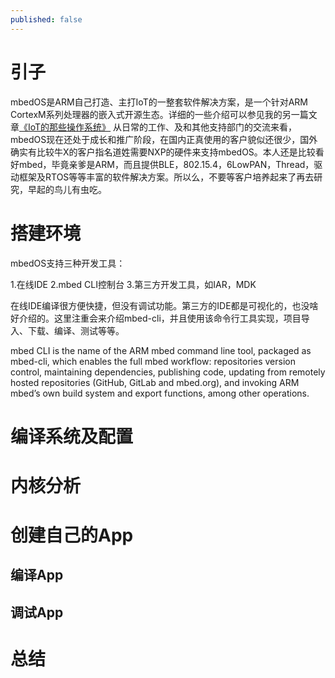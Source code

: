 ```yaml
---
published: false
---
```

# 引子 #

mbedOS是ARM自己打造、主打IoT的一整套软件解决方案，是一个针对ARM CortexM系列处理器的嵌入式开源生态。详细的一些介绍可以参见我的另一篇文章[《IoT的那些操作系统》](http://muddog.pub/2016/11/12/IoT-RTOS/)
从日常的工作、及和其他支持部门的交流来看，mbedOS现在还处于成长和推广阶段，在国内正真使用的客户貌似还很少，国外确实有比较牛X的客户指名道姓需要NXP的硬件来支持mbedOS。本人还是比较看好mbed，毕竟亲爹是ARM，而且提供BLE，802.15.4，6LowPAN，Thread，驱动框架及RTOS等等丰富的软件解决方案。所以么，不要等客户培养起来了再去研究，早起的鸟儿有虫吃。

# 搭建环境 #

mbedOS支持三种开发工具：

1.在线IDE
2.mbed CLI控制台
3.第三方开发工具，如IAR，MDK

在线IDE编译很方便快捷，但没有调试功能。第三方的IDE都是可视化的，也没啥好介绍的。这里注重会来介绍mbed-cli，并且使用该命令行工具实现，项目导入、下载、编译、测试等等。

mbed CLI is the name of the ARM mbed command line tool, packaged as mbed-cli, which enables the full mbed workflow: repositories version control, maintaining dependencies, publishing code, updating from remotely hosted repositories (GitHub, GitLab and mbed.org), and invoking ARM mbed’s own build system and export functions, among other operations.

# 编译系统及配置 #

# 内核分析 #

# 创建自己的App #

## 编译App ##
## 调试App ##


# 总结 #
